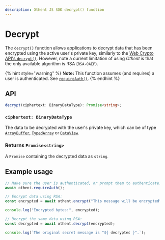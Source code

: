 ```yaml
---
description: Othent JS SDK decrypt() function
---
```


# Decrypt

The `decrypt()` function allows applications to decrypt data that has been encrypted using the active user's private
key, similarly to the [Web Crypto API's `decrypt()`](https://developer.mozilla.org/en-US/docs/Web/API/SubtleCrypto/decrypt).
However, note a current limitation of using _Othent_ is that the only available algorithm is RSA (`RSA-OAEP`).

{% hint style="warning" %}
**Note:** This function assumes (and requires) a user is authenticated. See [`requireAuth()`](require-auth.md).
{% endhint %}

## API

```ts
decrypt(ciphertext: BinaryDataType): Promise<string>;
```

### `ciphertext: BinaryDataType`

The data to be decrypted with the user's private key, which can be of type [`ArrayBuffer`](https://developer.mozilla.org/en-US/docs/Web/JavaScript/Reference/Global\_Objects/ArrayBuffer), [`TypedArray`](https://developer.mozilla.org/en-US/docs/Web/JavaScript/Reference/Global\_Objects/TypedArray) or [`DataView`](https://developer.mozilla.org/en-US/docs/Web/JavaScript/Reference/Global\_Objects/DataView).

### **Returns** `Promise<string>`

A `Promise` containing the decrypted data as `string`.

## Example usage

```typescript
// Make sure the user is authenticated, or prompt them to authenticate:
await othent.requireAuth();

// Encrypt data using RSA:
const encrypted = await othent.encrypt("This message will be encrypted");

console.log("Encrypted bytes:", encrypted);

// Decrypt the same data using RSA:
const decrypted = await othent.decrypt(encrypted);

console.log(`The original secret message is "${ decrypted }".`);
```
